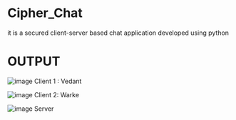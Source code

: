 # Cipher_Chat
it is a secured client-server based chat application developed using python 

# OUTPUT

![image](https://github.com/vedantwarke/Cipher_Chat/assets/134506624/296f4505-8cb1-4ad2-9ef0-add1af7a919c)
Client 1 : Vedant

![image](https://github.com/vedantwarke/Cipher_Chat/assets/134506624/fe62e643-66ff-46be-b838-99fe2c1056a8)
Client 2: Warke

![image](https://github.com/vedantwarke/Cipher_Chat/assets/134506624/c72ca3c1-35e4-4359-a8bb-6034ba5d9115)
Server

